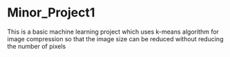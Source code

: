 # Minor_Project1
This is a basic machine learning project which uses k-means algorithm for image compression so that the image size can be reduced without reducing the number of pixels
